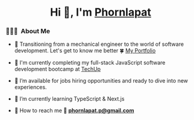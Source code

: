 <h1 align="center">Hi 👋, I'm <a href="https://100rabhcsmc.github.io/Me.io/" target="blank">
Phornlapat</a></h1>

### 👨🏻‍💻 &nbsp;About Me

- 🤝 Transitioning from a mechanical engineer to the world of software development. Let's get to know me better 🍀 <a href="https://master--super-conkies-69b739.netlify.app/portfolio" target="blank">My Portfolio</a>  

- 🌱 I'm currently completing my full-stack JavaScript software development bootcamp at <a href="https://www.techupth.com/" target="blank">TechUp</a>

- 🤝 I’m available for jobs hiring opportunities and ready to dive into new experiences.

- 🌱 I’m currently learning TypeScript & Next.js 

- 🤝 How to reach me 📩 **phornlapat.p@gmail.com**
<br/>





